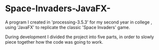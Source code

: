 # Space-Invaders-JavaFX-
A program I created in 'processing-3.5.3' for my second year in college , using 'JavaFX' to replicate the classic 'Space Invaders' game.

During development I divided the project into five parts, in order to slowly piece together how the code was going to work. 
